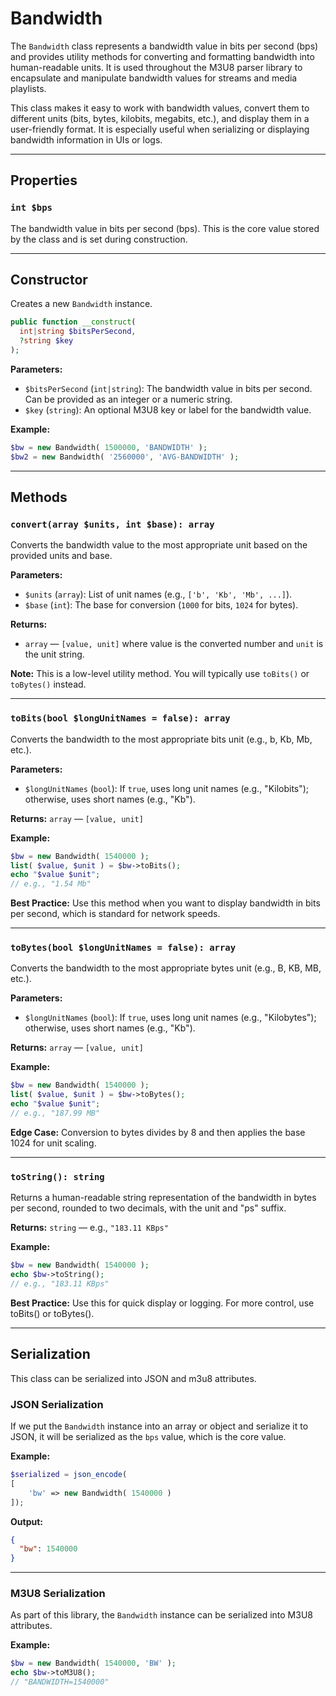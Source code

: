 # Bandwidth
The `Bandwidth` class represents a bandwidth value in bits per second (bps) and provides utility methods for converting and formatting bandwidth into human-readable units. It is used throughout the M3U8 parser library to encapsulate and manipulate bandwidth values for streams and media playlists.

This class makes it easy to work with bandwidth values, convert them to different units (bits, bytes, kilobits, megabits, etc.), and display them in a user-friendly format. It is especially useful when serializing or displaying bandwidth information in UIs or logs.

---

## Properties

### `int $bps`
The bandwidth value in bits per second (bps). This is the core value stored by the class and is set during construction.

---

## Constructor
Creates a new `Bandwidth` instance.

```php
public function __construct(
  int|string $bitsPerSecond,
  ?string $key
);
```

**Parameters:**
- `$bitsPerSecond` (`int|string`): The bandwidth value in bits per second. Can be provided as an integer or a numeric string.
- `$key` (`string`): An optional M3U8 key or label for the bandwidth value.

**Example:**
```php
$bw = new Bandwidth( 1500000, 'BANDWIDTH' );
$bw2 = new Bandwidth( '2560000', 'AVG-BANDWIDTH' );
```

---

## Methods
### `convert(array $units, int $base): array`
Converts the bandwidth value to the most appropriate unit based on the provided units and base.

**Parameters:**
* `$units` (`array`): List of unit names (e.g., `['b', 'Kb', 'Mb', ...]`).
* `$base` (`int`): The base for conversion (`1000` for bits, `1024` for bytes).

**Returns:**
* `array` — `[value, unit]` where value is the converted number and `unit` is the unit string.

**Note:**
This is a low-level utility method. You will typically use `toBits()` or `toBytes()` instead.

---

### `toBits(bool $longUnitNames = false): array`
Converts the bandwidth to the most appropriate bits unit (e.g., b, Kb, Mb, etc.).

**Parameters:**
* `$longUnitNames` (`bool`): If `true`, uses long unit names (e.g., "Kilobits"); otherwise, uses short names (e.g., "Kb").

**Returns:**
`array` — `[value, unit]`

**Example:**
```php
$bw = new Bandwidth( 1540000 );
list( $value, $unit ) = $bw->toBits();
echo "$value $unit";
// e.g., "1.54 Mb"
```

**Best Practice:**
Use this method when you want to display bandwidth in bits per second, which is standard for network speeds.

---

### `toBytes(bool $longUnitNames = false): array`
Converts the bandwidth to the most appropriate bytes unit (e.g., B, KB, MB, etc.).

**Parameters:**
* `$longUnitNames` (`bool`): If `true`, uses long unit names (e.g., "Kilobytes"); otherwise, uses short names (e.g., "Kb").

**Returns:**
`array` — `[value, unit]`

**Example:**
```php
$bw = new Bandwidth( 1540000 );
list( $value, $unit ) = $bw->toBytes();
echo "$value $unit";
// e.g., "187.99 MB"
```

**Edge Case:**
Conversion to bytes divides by 8 and then applies the base 1024 for unit scaling.

---

### `toString(): string`
Returns a human-readable string representation of the bandwidth in bytes per second, rounded to two decimals, with the unit and "ps" suffix.

**Returns:**
`string` — e.g., `"183.11 KBps"`

**Example:**
```php
$bw = new Bandwidth( 1540000 );
echo $bw->toString();
// e.g., "183.11 KBps"
```

**Best Practice:**
Use this for quick display or logging. For more control, use toBits() or toBytes().

---

## Serialization
This class can be serialized into JSON and m3u8 attributes.

### JSON Serialization
If we put the `Bandwidth` instance into an array or object and serialize it to JSON, it will be serialized as the `bps` value, which is the core value.

**Example:**
```php
$serialized = json_encode(
[
	'bw' => new Bandwidth( 1540000 )
]);
```

**Output:**
```json
{
  "bw": 1540000
}
```

---

### M3U8 Serialization
As part of this library, the `Bandwidth` instance can be serialized into M3U8 attributes.

**Example:**
```php
$bw = new Bandwidth( 1540000, 'BW' );
echo $bw->toM3U8();
// "BANDWIDTH=1540000"
```
